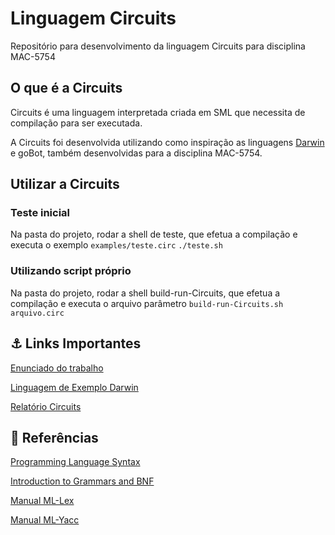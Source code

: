 # Linguagem Circuits
Repositório para desenvolvimento da linguagem Circuits para disciplina MAC-5754

## O que é a Circuits
Circuits é uma linguagem interpretada criada em SML que necessita de compilação para ser executada.

A Circuits foi desenvolvida utilizando como inspiração as linguagens [Darwin](https://github.com/romefeller/darwin) e goBot, também desenvolvidas para a disciplina MAC-5754.

## Utilizar a Circuits

### Teste inicial
Na pasta do projeto, rodar a shell de teste, que efetua a compilação e executa o exemplo `examples/teste.circ`
`./teste.sh`

### Utilizando script próprio
Na pasta do projeto, rodar a shell build-run-Circuits, que efetua a compilação e executa o arquivo parâmetro
`build-run-Circuits.sh arquivo.circ`

## ⚓ Links Importantes

[Enunciado do trabalho](https://edisciplinas.usp.br/pluginfile.php/7312465/mod_resource/content/1/trab.ling.conceitos2022.pdf)

[Linguagem de Exemplo Darwin](https://edisciplinas.usp.br/pluginfile.php/7360117/mod_resource/content/1/darwin.relatorio.pdf)

[Relatório Circuits](https://docs.google.com/document/d/1Ew-2jzGkeDG1tnE0F-zes965q1Fq8HcrMXJ1bDSJkC4/edit)


## 📖 Referências

[Programming Language Syntax](https://www.youtube.com/watch?v=MMxMeX5emUA&list=PLWi7UcbOD_0uAqjcezZxsbSaYwuMSAKxM)

[Introduction to Grammars and BNF](https://www.youtube.com/watch?v=F25ez8s3AsQ)

[Manual ML-Lex](https://www.smlnj.org/doc/ML-Lex/manual.html)

[Manual ML-Yacc](https://www.smlnj.org/doc/ML-Yacc/)